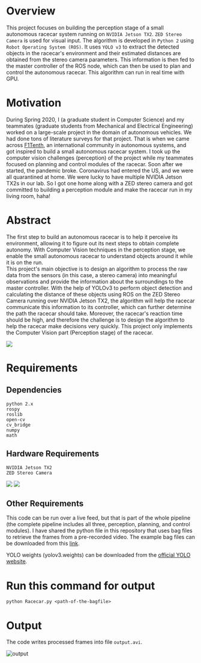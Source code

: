 # Overview
This project focuses on building the perception stage of a small autonomous racecar system running on `NVIDIA Jetson TX2`. `ZED Stereo Camera` is used for visual input. The algorithm is developed in `Python 2` using `Robot Operating System (ROS)`. It uses `YOLO v3` to extract the detected objects in the racecar's environment and their estimated distances are obtained from the stereo camera parameters. This information is then fed to the master controller of the ROS node, which can then be used to plan and control the autonomous racecar. This algorithm can run in real time with GPU.

# Motivation
During Spring 2020, I (a graduate student in Computer Science) and my teammates (graduate students from Mechanical and Electrical Engineering) worked on a large-scale project in the domain of autonomous vehicles. We had done tons of literature surveys for that project. That is when we came across [F1Tenth](https://f1tenth.org/), an international community in autonomous systems, and got inspired to build a small autonomous racecar system. I took up the computer vision challenges (perception) of the project while my teammates focused on planning and control modules of the racecar.
Soon after we started, the pandemic broke. Coronavirus had entered the US, and we were all quarantined at home. We were lucky to have multiple NVIDIA Jetson TX2s in our lab. So I got one home along with a ZED stereo camera and got committed to building a perception module and make the racecar run in my living room, haha!

# Abstract
The first step to build an autonomous racecar is to help it perceive its environment, allowing it to figure out its next steps to obtain complete autonomy. With Computer Vision techniques in the perception stage, we enable the small autonomous racecar to understand objects around it while it is on the run.  
This project's main objective is to design an algorithm to process the raw data from the sensors (in this case, a stereo camera) into meaningful observations and provide the information about the surroundings to the master controller. With the help of YOLOv3 to perform object detection and calculating the distance of these objects using ROS on the ZED Stereo Camera running over NVIDIA Jetson TX2, the algorithm will help the racecar communicate this information to its controller, which can further determine the path the racecar should take. 
Moreover, the racecar's reaction time should be high, and therefore the challenge is to design the algorithm to help the racecar make decisions very quickly. This project only implements the Computer Vision part (Perception stage) of the racecar.

![](https://github.com/kumarapurv/Object-Detection-and-Depth-Sensing-for-a-Small-Autonomous-Racecar-System/blob/main/images/CV%20Proj%20-%20Block%20Diag.jpg)

# Requirements
## Dependencies
```
python 2.x
rospy
roslib
open-cv
cv_bridge
numpy
math
```

## Hardware Requirements
```
NVIDIA Jetson TX2
ZED Stereo Camera
```
![](https://github.com/kumarapurv/Object-Detection-and-Depth-Sensing-for-a-Small-Autonomous-Racecar-System/blob/main/images/IMG_20200429_091806.jpg)
![](https://github.com/kumarapurv/Object-Detection-and-Depth-Sensing-for-a-Small-Autonomous-Racecar-System/blob/main/images/IMG_20200429_092927.jpg)

## Other Requirements
This code can be run over a live feed, but that is part of the whole pipeline (the complete pipeline includes all three, perception, planning, and control modules). I have shared the python file in this repository that uses bag files to retrieve the frames from a pre-recorded video. The example bag files can be downloaded from this [link](https://iu.box.com/s/p5ambtjg02qxxj2q0e0kcuj7fcf67h7o).

YOLO weights (yolov3.weights) can be downloaded from the [official YOLO website](https://pjreddie.com/darknet/yolo/).

# Run this command for output
```
python Racecar.py <path-of-the-bagfile>
```

# Output 
The code writes processed frames into file `output.avi`.

![output](https://github.com/kumarapurv/Object-Detection-and-Depth-Sensing-for-a-Small-Autonomous-Racecar-System/blob/main/demo/output_1.gif)
